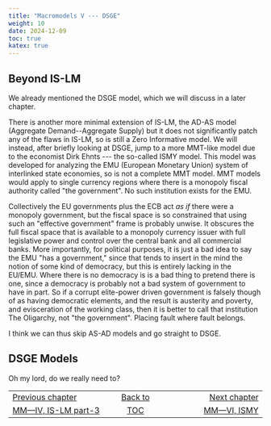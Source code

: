 ```yaml
---
title: "Macromodels V --- DSGE"
weight: 10
date: 2024-12-09
toc: true
katex: true
---
```



## Beyond IS-LM

We already mentioned the DSGE model, which we will discuss in a later 
chapter.

There is another more minimal extension of IS-LM, the AD-AS model 
(Aggregate Demand--Aggregate Supply) but it does not significantly patch 
any of the flaws in IS-LM, so is still a Zero Informative model.
We will instead, after briefly looking at DSGE, jump to a more MMT-like 
model due to the economist Dirk Ehnts --- the so-called ISMY model.
This model was developed for analyzing the EMU (European Monetary Union) 
system of interlinked state economies, so is not a complete MMT model. 
MMT models would apply to single currency regions where there is a 
monopoly fiscal authority called "the government". No such institution 
exists for the EMU.

Collectively the EU governments plus the ECB act _as if_ there were a 
monopoly government, but the fiscal space is so constrained that using 
such an "effective government" frame is probably unwise. It obscures the 
full fiscal space that is available to a monopoly currency issuer with 
full legislative power and control over the central bank and all 
commercial banks.  More importantly, for political purposes, it is just 
a bad idea to say the EMU "has a government," since that tends to insert 
in the mind the notion of some kind of democracy, but this is entirely 
lacking in the EU/EMU. Where there is no democracy is is a bad thing to 
pretend there is one, since a democracy is probably not a bad system of 
government to have in part. So if a corrupt elite-power driven government 
is falsely though of as having democratic elements, and the result is 
austerity and poverty, and evisceration of the working class, then it 
is better to call that institution The Oligarchy, not "the government".
Placing fault where fault belongs.

I think we can thus skip AS-AD models and go straight to DSGE.


## DSGE Models

Oh my lord, do we really need to?








<table style="border-collapse: collapse; border=0;">
    <colgroup>
       <col span="1" style="width: 25%;">
       <col span="1" style="width: 10%;">
       <col span="1" style="width: 25%;">
    </colgroup>
<tr style="border: 1px solid color:#0f0f0f;">
<td style="border: 1px solid color:#0f0f0f;">
<a href="../303_4_macromodels_islm_3">Previous chapter</a></td>
<td style="border: 1px solid color:#0f0f0f; text-align:center;">
<a href="./">Back to</a></td>
<td style="border: 1px solid color:#0f0f0f; text-align:right;">
<a href="../305_6_macromodels_ismy">Next chapter</a></td>
</tr>
<tr style="border: 1px solid color:#0f0f0f;">
<td style="border: 1px solid color:#0f0f0f;">
<a href="../303_4_macromodels_islm_3">MM—IV, IS-LM part-3</a></td>
<td style="border: 1px solid color:#0f0f0f; text-align:center;">
<a href="./">TOC</a></td>
<td style="border: 1px solid color:#0f0f0f; text-align:right;">
<a href="../305_6_macromodels_ismy">MM—VI, ISMY</a></td>
</tr>
</table>


